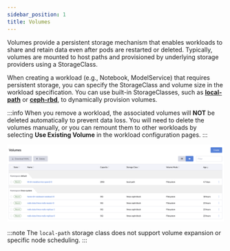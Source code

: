 ```yaml
---
sidebar_position: 1
title: Volumes
---
```


Volumes provide a persistent storage mechanism that enables workloads to share and retain data even after pods are restarted or deleted.
Typically, volumes are mounted to host paths and provisioned by underlying storage providers using a StorageClass.

When creating a workload (e.g., Notebook, ModelService) that requires persistent storage, you can specify the StorageClass and volume size in the workload specification.
You can use built-in StorageClasses, such as **[local-path](https://github.com/rancher/local-path-provisioner)** or **[ceph-rbd](https://rook.io/docs/rook/latest-release/Storage-Configuration/Block-Storage-RBD/block-storage/)**, to dynamically provision volumes.

:::info
When you remove a workload, the associated volumes will **NOT** be deleted automatically to prevent data loss. You will need to delete the volumes manually, or you can remount them to other workloads by selecting **Use Existing Volume** in the workload configuration pages.
:::

![Volume List](/img/docs/volume-list.png)

:::note
The `local-path` storage class does not support volume expansion or specific node scheduling.
:::
